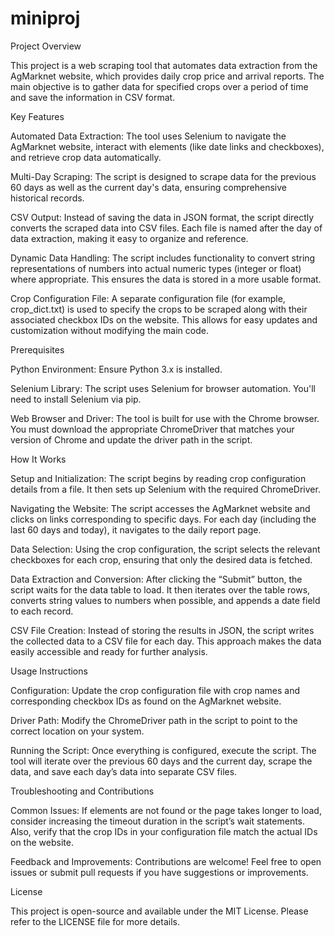 # miniproj

Project Overview

This project is a web scraping tool that automates data extraction from the AgMarknet website, which provides daily crop price and arrival reports. The main objective is to gather data for specified crops over a period of time and save the information in CSV format.

Key Features

Automated Data Extraction:
The tool uses Selenium to navigate the AgMarknet website, interact with elements (like date links and checkboxes), and retrieve crop data automatically.

Multi-Day Scraping:
The script is designed to scrape data for the previous 60 days as well as the current day's data, ensuring comprehensive historical records.

CSV Output:
Instead of saving the data in JSON format, the script directly converts the scraped data into CSV files. Each file is named after the day of data extraction, making it easy to organize and reference.

Dynamic Data Handling:
The script includes functionality to convert string representations of numbers into actual numeric types (integer or float) where appropriate. This ensures the data is stored in a more usable format.

Crop Configuration File:
A separate configuration file (for example, crop_dict.txt) is used to specify the crops to be scraped along with their associated checkbox IDs on the website. This allows for easy updates and customization without modifying the main code.

Prerequisites

Python Environment:
Ensure Python 3.x is installed.

Selenium Library:
The script uses Selenium for browser automation. You'll need to install Selenium via pip.

Web Browser and Driver:
The tool is built for use with the Chrome browser. You must download the appropriate ChromeDriver that matches your version of Chrome and update the driver path in the script.

How It Works

Setup and Initialization:
The script begins by reading crop configuration details from a file. It then sets up Selenium with the required ChromeDriver.

Navigating the Website:
The script accesses the AgMarknet website and clicks on links corresponding to specific days. For each day (including the last 60 days and today), it navigates to the daily report page.

Data Selection:
Using the crop configuration, the script selects the relevant checkboxes for each crop, ensuring that only the desired data is fetched.

Data Extraction and Conversion:
After clicking the “Submit” button, the script waits for the data table to load. It then iterates over the table rows, converts string values to numbers when possible, and appends a date field to each record.

CSV File Creation:
Instead of storing the results in JSON, the script writes the collected data to a CSV file for each day. This approach makes the data easily accessible and ready for further analysis.

Usage Instructions

Configuration:
Update the crop configuration file with crop names and corresponding checkbox IDs as found on the AgMarknet website.

Driver Path:
Modify the ChromeDriver path in the script to point to the correct location on your system.

Running the Script:
Once everything is configured, execute the script. The tool will iterate over the previous 60 days and the current day, scrape the data, and save each day’s data into separate CSV files.

Troubleshooting and Contributions

Common Issues:
If elements are not found or the page takes longer to load, consider increasing the timeout duration in the script’s wait statements. Also, verify that the crop IDs in your configuration file match the actual IDs on the website.

Feedback and Improvements:
Contributions are welcome! Feel free to open issues or submit pull requests if you have suggestions or improvements.

License

This project is open-source and available under the MIT License. Please refer to the LICENSE file for more details.

